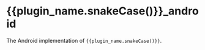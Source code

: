 # {{plugin_name.snakeCase()}}_android


The Android implementation of `{{plugin_name.snakeCase()}}`.

